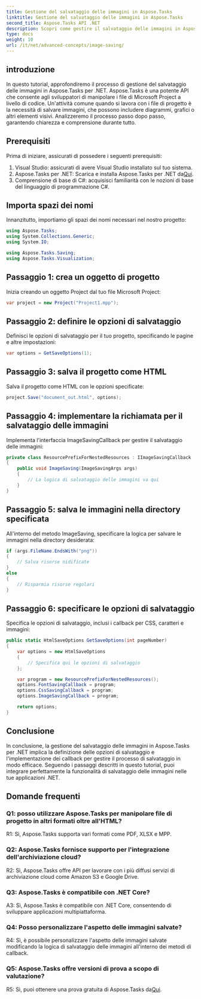 ```yaml
---
title: Gestione del salvataggio delle immagini in Aspose.Tasks
linktitle: Gestione del salvataggio delle immagini in Aspose.Tasks
second_title: Aspose.Tasks API .NET
description: Scopri come gestire il salvataggio delle immagini in Aspose.Tasks per .NET utilizzando linee guida dettagliate. Integra perfettamente la funzionalità di salvataggio delle immagini nelle tue applicazioni .NET.
type: docs
weight: 10
url: /it/net/advanced-concepts/image-saving/
---
```

## introduzione

In questo tutorial, approfondiremo il processo di gestione del salvataggio delle immagini in Aspose.Tasks per .NET. Aspose.Tasks è una potente API che consente agli sviluppatori di manipolare i file di Microsoft Project a livello di codice. Un'attività comune quando si lavora con i file di progetto è la necessità di salvare immagini, che possono includere diagrammi, grafici o altri elementi visivi. Analizzeremo il processo passo dopo passo, garantendo chiarezza e comprensione durante tutto.

## Prerequisiti

Prima di iniziare, assicurati di possedere i seguenti prerequisiti:

1. Visual Studio: assicurati di avere Visual Studio installato sul tuo sistema.
2.  Aspose.Tasks per .NET: Scarica e installa Aspose.Tasks per .NET da[Qui](https://releases.aspose.com/tasks/net/).
3. Comprensione di base di C#: acquisisci familiarità con le nozioni di base del linguaggio di programmazione C#.

## Importa spazi dei nomi

Innanzitutto, importiamo gli spazi dei nomi necessari nel nostro progetto:

```csharp
using Aspose.Tasks;
using System.Collections.Generic;
using System.IO;

using Aspose.Tasks.Saving;
using Aspose.Tasks.Visualization;
```

## Passaggio 1: crea un oggetto di progetto

Inizia creando un oggetto Project dal tuo file Microsoft Project:

```csharp
var project = new Project("Project1.mpp");
```

## Passaggio 2: definire le opzioni di salvataggio

Definisci le opzioni di salvataggio per il tuo progetto, specificando le pagine e altre impostazioni:

```csharp
var options = GetSaveOptions(1);
```

## Passaggio 3: salva il progetto come HTML

Salva il progetto come HTML con le opzioni specificate:

```csharp
project.Save("document_out.html", options);
```

## Passaggio 4: implementare la richiamata per il salvataggio delle immagini

Implementa l'interfaccia ImageSavingCallback per gestire il salvataggio delle immagini:

```csharp
private class ResourcePrefixForNestedResources : IImageSavingCallback
{
    public void ImageSaving(ImageSavingArgs args)
    {
        // La logica di salvataggio delle immagini va qui
    }
}
```

## Passaggio 5: salva le immagini nella directory specificata

All'interno del metodo ImageSaving, specificare la logica per salvare le immagini nella directory desiderata:

```csharp
if (args.FileName.EndsWith("png"))
{
    // Salva risorse nidificate
}
else
{
    // Risparmia risorse regolari
}
```

## Passaggio 6: specificare le opzioni di salvataggio

Specifica le opzioni di salvataggio, inclusi i callback per CSS, caratteri e immagini:

```csharp
public static HtmlSaveOptions GetSaveOptions(int pageNumber)
{
    var options = new HtmlSaveOptions
    {
        // Specifica qui le opzioni di salvataggio
    };

    var program = new ResourcePrefixForNestedResources();
    options.FontSavingCallback = program;
    options.CssSavingCallback = program;
    options.ImageSavingCallback = program;

    return options;
}
```

## Conclusione

In conclusione, la gestione del salvataggio delle immagini in Aspose.Tasks per .NET implica la definizione delle opzioni di salvataggio e l'implementazione dei callback per gestire il processo di salvataggio in modo efficace. Seguendo i passaggi descritti in questo tutorial, puoi integrare perfettamente la funzionalità di salvataggio delle immagini nelle tue applicazioni .NET.

## Domande frequenti

### Q1: posso utilizzare Aspose.Tasks per manipolare file di progetto in altri formati oltre all'HTML?

R1: Sì, Aspose.Tasks supporta vari formati come PDF, XLSX e MPP.

### Q2: Aspose.Tasks fornisce supporto per l'integrazione dell'archiviazione cloud?

R2: Sì, Aspose.Tasks offre API per lavorare con i più diffusi servizi di archiviazione cloud come Amazon S3 e Google Drive.

### Q3: Aspose.Tasks è compatibile con .NET Core?

A3: Sì, Aspose.Tasks è compatibile con .NET Core, consentendo di sviluppare applicazioni multipiattaforma.

### Q4: Posso personalizzare l'aspetto delle immagini salvate?

R4: Sì, è possibile personalizzare l'aspetto delle immagini salvate modificando la logica di salvataggio delle immagini all'interno dei metodi di callback.

### Q5: Aspose.Tasks offre versioni di prova a scopo di valutazione?

 R5: Sì, puoi ottenere una prova gratuita di Aspose.Tasks da[Qui](https://releases.aspose.com/).